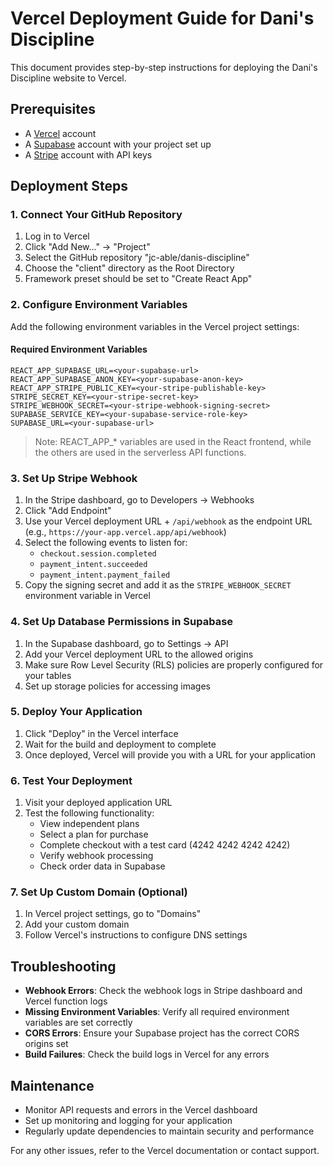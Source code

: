 # Vercel Deployment Guide for Dani's Discipline

This document provides step-by-step instructions for deploying the Dani's Discipline website to Vercel.

## Prerequisites

- A [Vercel](https://vercel.com) account
- A [Supabase](https://supabase.com) account with your project set up
- A [Stripe](https://stripe.com) account with API keys

## Deployment Steps

### 1. Connect Your GitHub Repository

1. Log in to Vercel
2. Click "Add New..." → "Project"
3. Select the GitHub repository "jc-able/danis-discipline"
4. Choose the "client" directory as the Root Directory
5. Framework preset should be set to "Create React App"

### 2. Configure Environment Variables

Add the following environment variables in the Vercel project settings:

#### Required Environment Variables

```
REACT_APP_SUPABASE_URL=<your-supabase-url>
REACT_APP_SUPABASE_ANON_KEY=<your-supabase-anon-key>
REACT_APP_STRIPE_PUBLIC_KEY=<your-stripe-publishable-key>
STRIPE_SECRET_KEY=<your-stripe-secret-key>
STRIPE_WEBHOOK_SECRET=<your-stripe-webhook-signing-secret>
SUPABASE_SERVICE_KEY=<your-supabase-service-role-key>
SUPABASE_URL=<your-supabase-url>
```

> Note: REACT_APP_* variables are used in the React frontend, while the others are used in the serverless API functions.

### 3. Set Up Stripe Webhook

1. In the Stripe dashboard, go to Developers → Webhooks
2. Click "Add Endpoint"
3. Use your Vercel deployment URL + `/api/webhook` as the endpoint URL (e.g., `https://your-app.vercel.app/api/webhook`)
4. Select the following events to listen for:
   - `checkout.session.completed`
   - `payment_intent.succeeded`
   - `payment_intent.payment_failed`
5. Copy the signing secret and add it as the `STRIPE_WEBHOOK_SECRET` environment variable in Vercel

### 4. Set Up Database Permissions in Supabase

1. In the Supabase dashboard, go to Settings → API
2. Add your Vercel deployment URL to the allowed origins
3. Make sure Row Level Security (RLS) policies are properly configured for your tables
4. Set up storage policies for accessing images

### 5. Deploy Your Application

1. Click "Deploy" in the Vercel interface
2. Wait for the build and deployment to complete
3. Once deployed, Vercel will provide you with a URL for your application

### 6. Test Your Deployment

1. Visit your deployed application URL
2. Test the following functionality:
   - View independent plans
   - Select a plan for purchase
   - Complete checkout with a test card (4242 4242 4242 4242)
   - Verify webhook processing
   - Check order data in Supabase

### 7. Set Up Custom Domain (Optional)

1. In Vercel project settings, go to "Domains"
2. Add your custom domain
3. Follow Vercel's instructions to configure DNS settings

## Troubleshooting

- **Webhook Errors**: Check the webhook logs in Stripe dashboard and Vercel function logs
- **Missing Environment Variables**: Verify all required environment variables are set correctly
- **CORS Errors**: Ensure your Supabase project has the correct CORS origins set
- **Build Failures**: Check the build logs in Vercel for any errors

## Maintenance

- Monitor API requests and errors in the Vercel dashboard
- Set up monitoring and logging for your application
- Regularly update dependencies to maintain security and performance

For any other issues, refer to the Vercel documentation or contact support. 